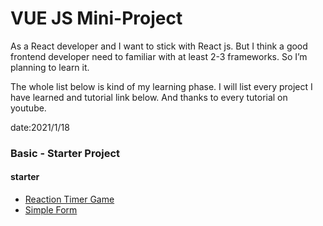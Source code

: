 # VUE JS Mini-Project

As a React developer and I want to stick with React js. But I think a good frontend developer need to familiar with at least 2-3 frameworks. So I’m planning to learn it.

The whole list below is kind of my learning phase. I will list every project I have learned and tutorial link below. And thanks to every tutorial on youtube.

date:2021/1/18

### Basic - Starter Project

#### starter

- [Reaction Timer Game](https://www.youtube.com/watch?v=bc6czIBLKTg&list=PL4cUxeGkcC9hYYGbV60Vq3IXYNfDk8At1&index=7)
- [Simple Form](https://www.youtube.com/watch?v=ixOcve5PX-Q&list=PL4cUxeGkcC9hYYGbV60Vq3IXYNfDk8At1&index=8)
